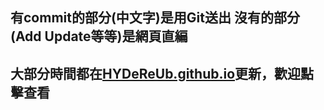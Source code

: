 ## 有commit的部分(中文字)是用Git送出 沒有的部分(Add Update等等)是網頁直編<br>
## 大部分時間都在[HYDeReUb.github.io](https://github.com/HYDeReUb/HYDeReUb.github.io)更新，歡迎點擊查看
